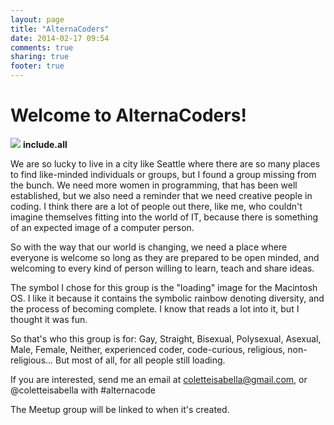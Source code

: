 ```yaml
---
layout: page
title: "AlternaCoders"
date: 2014-02-17 09:54
comments: true
sharing: true
footer: true
---
```

# Welcome to AlternaCoders!

<p class="centered">
<img class="img-circle" src="/images/beachballofdeath.png">
<strong> include.all</strong>
</p>

We are so lucky to live in a city like Seattle where there are so many places to find like-minded individuals or groups, but I found a group missing from the bunch.
We need more women in programming, that has been well established, but we also need a reminder that we need creative people in coding. I think there are a lot of people out there, like me, who couldn't imagine themselves fitting into the world of IT, because there is something of an expected image of a computer person.

So with the way that our world is changing, we need a place where everyone is welcome so long as they are prepared to be open minded, and welcoming to every kind of person willing to learn, teach and share ideas.

The symbol I chose for this group is the "loading" image for the Macintosh OS. I like it because it contains the symbolic rainbow denoting diversity, and the process of becoming complete. I know that reads a lot into it, but I thought it was fun.

So that's who this group is for:
Gay, Straight, Bisexual, Polysexual, Asexual, Male, Female,  Neither, experienced coder, code-curious, religious, non-religious...
But most of all, for all people still loading.

If you are interested, send me an email at coletteisabella@gmail.com,
or @coletteisabella with #alternacode

The Meetup group will be linked to when it's created.
